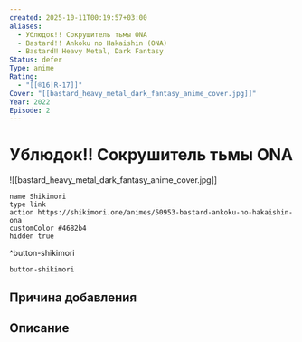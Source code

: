 ```yaml
---
created: 2025-10-11T00:19:57+03:00
aliases:
  - Ублюдок!! Сокрушитель тьмы ONA
  - Bastard!! Ankoku no Hakaishin (ONA)
  - Bastard‼ Heavy Metal, Dark Fantasy
Status: defer
Type: anime
Rating:
  - "[[®️16|R-17]]"
Cover: "[[bastard_heavy_metal_dark_fantasy_anime_cover.jpg]]"
Year: 2022
Episode: 2
---
```


# Ублюдок!! Сокрушитель тьмы ONA

![[bastard_heavy_metal_dark_fantasy_anime_cover.jpg]]



```button
name Shikimori
type link
action https://shikimori.one/animes/50953-bastard-ankoku-no-hakaishin-ona
customColor #4682b4
hidden true
```
^button-shikimori





`button-shikimori`

## Причина добавления




## Описание


